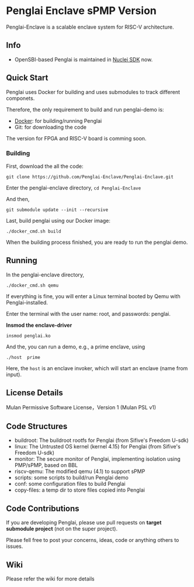 # Penglai Enclave sPMP Version

Penglai-Enclave is a scalable enclave system for RISC-V architecture.

## Info

- OpenSBI-based Penglai is maintained in [Nuclei SDK](https://github.com/Nuclei-Software/nuclei-linux-sdk/tree/dev_flash_penglai_spmp) now.

## Quick Start

Penglai uses Docker for building and uses submodules to track different componets.

Therefore, the only requirement to build and run penglai-demo is:

- [Docker](https://docs.docker.com): for building/running Penglai
- Git: for downloading the code

The version for FPGA and RISC-V board is comming soon.

### Building

First, download the all the code:

`git clone https://github.com/Penglai-Enclave/Penglai-Enclave.git`

Enter the penglai-enclave directory, `cd Penglai-Enclave`

And then,

`git submodule update --init --recursive`

Last, build penglai using our Docker image:

`./docker_cmd.sh build`

When the building process finished, you are ready to run the penglai demo.

## Running

In the penglai-enclave directory,

`./docker_cmd.sh qemu`

If everything is fine, you will enter a Linux terminal booted by Qemu with Penglai-installed.

Enter the terminal with the user name: root, and passwords: penglai.

**Insmod the enclave-driver**

`insmod penglai.ko`

And the, you can run a demo, e.g., a prime enclave, using

`./host  prime`

Here, the  `host` is an enclave invoker, which will start an enclave (name from input).

## License Details

Mulan Permissive Software License，Version 1 (Mulan PSL v1)

## Code Structures

- buildroot: The buildroot rootfs for Penglai (from Sifive's Freedom U-sdk)
- linux: The Untrusted OS kernel (kernel 4.15) for Penglai (from Sifive's Freedom U-sdk)
- monitor: The secure monitor of Penglai, implementing isolation using PMP/sPMP, based on BBL
- riscv-qemu: The modified qemu (4.1) to support sPMP
- scripts: some scripts to build/run Penglai demo
- conf: some configuration files to build Penglai
- copy-files: a temp dir to store files copied into Penglai

## Code Contributions

If you are developing Penglai, please use pull requests on **target submodule project** (not on the super project).

Please fell free to post your concerns, ideas, code or anything others to issues.

## Wiki

Please refer the wiki for more details
